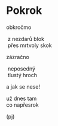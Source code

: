 Pokrok 
======
  
obkročmo  
  
&nbsp;z nezdarů blok  
&nbsp;přes mrtvoly skok  
  
zázračno  
  
&nbsp;neposedný  
&nbsp;tlustý hroch  
  
a jak se nese!  
  
už dnes tam  
co napřesrok  
  
(pj)  
  
